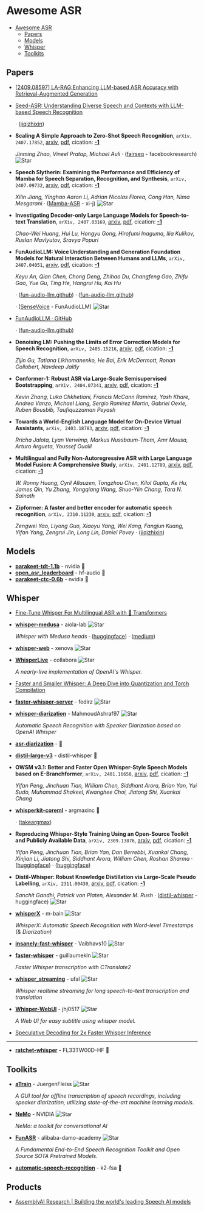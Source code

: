 # Awesome ASR

- [Awesome ASR](#awesome-asr)
  - [Papers](#papers)
  - [Models](#models)
  - [Whisper](#whisper)
  - [Toolkits](#toolkits)

## Papers
- [[2409.08597] LA-RAG:Enhancing LLM-based ASR Accuracy with Retrieval-Augmented Generation](https://arxiv.org/abs/2409.08597)
- [Seed-ASR: Understanding Diverse Speech and Contexts with LLM-based Speech Recognition](https://team.doubao.com/zh/publication/seed-asr-understanding-diverse-speech-and-contexts-with-llm-based-speech-recognition?view_from=research)

	 · ([jiqizhixin](https://www.jiqizhixin.com/articles/2024-08-22-8))
- **Scaling A Simple Approach to Zero-Shot Speech Recognition**, `arXiv, 2407.17852`, [arxiv](http://arxiv.org/abs/2407.17852v1), [pdf](http://arxiv.org/pdf/2407.17852v1.pdf), cication: [**-1**](None)

	 *Jinming Zhao, Vineel Pratap, Michael Auli* · ([fairseq](https://github.com/facebookresearch/fairseq/tree/main/examples/mms/zero_shot) - facebookresearch) ![Star](https://img.shields.io/github/stars/facebookresearch/fairseq.svg?style=social&label=Star)
- **Speech Slytherin: Examining the Performance and Efficiency of Mamba for
  Speech Separation, Recognition, and Synthesis**, `arXiv, 2407.09732`, [arxiv](http://arxiv.org/abs/2407.09732v1), [pdf](http://arxiv.org/pdf/2407.09732v1.pdf), cication: [**-1**](None)

	 *Xilin Jiang, Yinghao Aaron Li, Adrian Nicolas Florea, Cong Han, Nima Mesgarani* · ([Mamba-ASR](https://github.com/xi-j/Mamba-ASR) - xi-j) ![Star](https://img.shields.io/github/stars/xi-j/Mamba-ASR.svg?style=social&label=Star)
- **Investigating Decoder-only Large Language Models for Speech-to-text
  Translation**, `arXiv, 2407.03169`, [arxiv](http://arxiv.org/abs/2407.03169v1), [pdf](http://arxiv.org/pdf/2407.03169v1.pdf), cication: [**-1**](None)

	 *Chao-Wei Huang, Hui Lu, Hongyu Gong, Hirofumi Inaguma, Ilia Kulikov, Ruslan Mavlyutov, Sravya Popuri*
- **FunAudioLLM: Voice Understanding and Generation Foundation Models for
  Natural Interaction Between Humans and LLMs**, `arXiv, 2407.04051`, [arxiv](http://arxiv.org/abs/2407.04051v2), [pdf](http://arxiv.org/pdf/2407.04051v2.pdf), cication: [**-1**](None)

	 *Keyu An, Qian Chen, Chong Deng, Zhihao Du, Changfeng Gao, Zhifu Gao, Yue Gu, Ting He, Hangrui Hu, Kai Hu*

	 · ([fun-audio-llm.github](https://fun-audio-llm.github.io/))
	 · ([fun-audio-llm.github](https://fun-audio-llm.github.io/pdf/FunAudioLLM.pdf))

	 · ([SenseVoice](https://github.com/FunAudioLLM/SenseVoice) - FunAudioLLM) ![Star](https://img.shields.io/github/stars/FunAudioLLM/SenseVoice.svg?style=social&label=Star)
- [FunAudioLLM · GitHub](https://github.com/FunAudioLLM)

	 · ([fun-audio-llm.github](https://fun-audio-llm.github.io/pdf/FunAudioLLM.pdf))
- **Denoising LM: Pushing the Limits of Error Correction Models for Speech
  Recognition**, `arXiv, 2405.15216`, [arxiv](http://arxiv.org/abs/2405.15216v1), [pdf](http://arxiv.org/pdf/2405.15216v1.pdf), cication: [**-1**](None)

	 *Zijin Gu, Tatiana Likhomanenko, He Bai, Erik McDermott, Ronan Collobert, Navdeep Jaitly*
- **Conformer-1: Robust ASR via Large-Scale Semisupervised Bootstrapping**, `arXiv, 2404.07341`, [arxiv](http://arxiv.org/abs/2404.07341v1), [pdf](http://arxiv.org/pdf/2404.07341v1.pdf), cication: [**-1**](None)

	 *Kevin Zhang, Luka Chkhetiani, Francis McCann Ramirez, Yash Khare, Andrea Vanzo, Michael Liang, Sergio Ramirez Martin, Gabriel Oexle, Ruben Bousbib, Taufiquzzaman Peyash*
- **Towards a World-English Language Model for On-Device Virtual Assistants**, `arXiv, 2403.18783`, [arxiv](http://arxiv.org/abs/2403.18783v1), [pdf](http://arxiv.org/pdf/2403.18783v1.pdf), cication: [**-1**](None)

	 *Rricha Jalota, Lyan Verwimp, Markus Nussbaum-Thom, Amr Mousa, Arturo Argueta, Youssef Oualil*
- **Multilingual and Fully Non-Autoregressive ASR with Large Language Model
  Fusion: A Comprehensive Study**, `arXiv, 2401.12789`, [arxiv](http://arxiv.org/abs/2401.12789v1), [pdf](http://arxiv.org/pdf/2401.12789v1.pdf), cication: [**-1**](None)

	 *W. Ronny Huang, Cyril Allauzen, Tongzhou Chen, Kilol Gupta, Ke Hu, James Qin, Yu Zhang, Yongqiang Wang, Shuo-Yiin Chang, Tara N. Sainath*
- **Zipformer: A faster and better encoder for automatic speech recognition**, `arXiv, 2310.11230`, [arxiv](http://arxiv.org/abs/2310.11230v2), [pdf](http://arxiv.org/pdf/2310.11230v2.pdf), cication: [**-1**](None)

	 *Zengwei Yao, Liyong Guo, Xiaoyu Yang, Wei Kang, Fangjun Kuang, Yifan Yang, Zengrui Jin, Long Lin, Daniel Povey* · ([jiqizhixin](https://www.jiqizhixin.com/articles/2024-01-25-11))

## Models
- [**parakeet-tdt-1.1b**](https://huggingface.co/nvidia/parakeet-tdt-1.1b) - nvidia 🤗
- [**open_asr_leaderboard**](https://huggingface.co/spaces/hf-audio/open_asr_leaderboard) - hf-audio 🤗
- [**parakeet-ctc-0.6b**](https://huggingface.co/nvidia/parakeet-ctc-0.6b) - nvidia 🤗

## Whisper
- [Fine-Tune Whisper For Multilingual ASR with 🤗 Transformers](https://huggingface.co/blog/fine-tune-whisper)
- [**whisper-medusa**](https://github.com/aiola-lab/whisper-medusa) - aiola-lab ![Star](https://img.shields.io/github/stars/aiola-lab/whisper-medusa.svg?style=social&label=Star)

	 *Whisper with Medusa heads* · ([huggingface](https://huggingface.co/aiola/whisper-medusa-v1)) · ([medium](https://medium.com/@sgl.yael/whisper-medusa-using-multiple-decoding-heads-to-achieve-1-5x-speedup-7344348ef89b))
- [**whisper-web**](https://github.com/xenova/whisper-web/tree/experimental-webgpu) - xenova ![Star](https://img.shields.io/github/stars/xenova/whisper-web.svg?style=social&label=Star)
- [**WhisperLive**](https://github.com/collabora/WhisperLive) - collabora ![Star](https://img.shields.io/github/stars/collabora/WhisperLive.svg?style=social&label=Star)

	 *A nearly-live implementation of OpenAI's Whisper.*
- [Faster and Smaller Whisper: A Deep Dive into Quantization and Torch Compilation](https://mobiusml.github.io/whisper-static-cache-blog/)
- [**faster-whisper-server**](https://github.com/fedirz/faster-whisper-server) - fedirz ![Star](https://img.shields.io/github/stars/fedirz/faster-whisper-server.svg?style=social&label=Star)
- [**whisper-diarization**](https://github.com/MahmoudAshraf97/whisper-diarization) - MahmoudAshraf97 ![Star](https://img.shields.io/github/stars/MahmoudAshraf97/whisper-diarization.svg?style=social&label=Star)

	 *Automatic Speech Recognition with Speaker Diarization based on OpenAI Whisper*
- [**asr-diarization**](https://huggingface.co/blog/asr-diarization) -  🤗
- [**distil-large-v3**](https://huggingface.co/distil-whisper/distil-large-v3) - distil-whisper 🤗
- **OWSM v3.1: Better and Faster Open Whisper-Style Speech Models based on
  E-Branchformer**, `arXiv, 2401.16658`, [arxiv](http://arxiv.org/abs/2401.16658v1), [pdf](http://arxiv.org/pdf/2401.16658v1.pdf), cication: [**-1**](None)

	 *Yifan Peng, Jinchuan Tian, William Chen, Siddhant Arora, Brian Yan, Yui Sudo, Muhammad Shakeel, Kwanghee Choi, Jiatong Shi, Xuankai Chang*
- [**whisperkit-coreml**](https://huggingface.co/argmaxinc/whisperkit-coreml) - argmaxinc 🤗

	 · ([takeargmax](https://www.takeargmax.com/blog/whisperkit))
- **Reproducing Whisper-Style Training Using an Open-Source Toolkit and
  Publicly Available Data**, `arXiv, 2309.13876`, [arxiv](http://arxiv.org/abs/2309.13876v3), [pdf](http://arxiv.org/pdf/2309.13876v3.pdf), cication: [**-1**](None)

	 *Yifan Peng, Jinchuan Tian, Brian Yan, Dan Berrebbi, Xuankai Chang, Xinjian Li, Jiatong Shi, Siddhant Arora, William Chen, Roshan Sharma* · ([huggingface](https://huggingface.co/espnet/owsm_v3)) · ([huggingface](https://huggingface.co/spaces/pyf98/OWSM_v3_demo))
- **Distil-Whisper: Robust Knowledge Distillation via Large-Scale Pseudo
  Labelling**, `arXiv, 2311.00430`, [arxiv](http://arxiv.org/abs/2311.00430v1), [pdf](http://arxiv.org/pdf/2311.00430v1.pdf), cication: [**-1**](None)

	 *Sanchit Gandhi, Patrick von Platen, Alexander M. Rush* · ([distil-whisper](https://github.com/huggingface/distil-whisper) - huggingface) ![Star](https://img.shields.io/github/stars/huggingface/distil-whisper.svg?style=social&label=Star)
- [**whisperX**](https://github.com/m-bain/whisperX) - m-bain ![Star](https://img.shields.io/github/stars/m-bain/whisperX.svg?style=social&label=Star)

	 *WhisperX: Automatic Speech Recognition with Word-level Timestamps (& Diarization)*
- [**insanely-fast-whisper**](https://github.com/Vaibhavs10/insanely-fast-whisper/) - Vaibhavs10 ![Star](https://img.shields.io/github/stars/Vaibhavs10/insanely-fast-whisper.svg?style=social&label=Star)
- [**faster-whisper**](https://github.com/guillaumekln/faster-whisper) - guillaumekln ![Star](https://img.shields.io/github/stars/guillaumekln/faster-whisper.svg?style=social&label=Star)

	 *Faster Whisper transcription with CTranslate2*
- [**whisper_streaming**](https://github.com/ufal/whisper_streaming) - ufal ![Star](https://img.shields.io/github/stars/ufal/whisper_streaming.svg?style=social&label=Star)

	 *Whisper realtime streaming for long speech-to-text transcription and translation*
- [**Whisper-WebUI**](https://github.com/jhj0517/Whisper-WebUI) - jhj0517 ![Star](https://img.shields.io/github/stars/jhj0517/Whisper-WebUI.svg?style=social&label=Star)

	 *A Web UI for easy subtitle using whisper model.*
- [Speculative Decoding for 2x Faster Whisper Inference](https://huggingface.co/blog/whisper-speculative-decoding)

---
- [**ratchet-whisper**](https://huggingface.co/spaces/FL33TW00D-HF/ratchet-whisper) - FL33TW00D-HF 🤗

## Toolkits
- [**aTrain**](https://github.com/JuergenFleiss/aTrain) - JuergenFleiss ![Star](https://img.shields.io/github/stars/JuergenFleiss/aTrain.svg?style=social&label=Star)

	 *A GUI tool for offline transcription of speech recordings, including speaker diarization, utilizing state-of-the-art machine learning models.*
- [**NeMo**](https://github.com/NVIDIA/NeMo) - NVIDIA ![Star](https://img.shields.io/github/stars/NVIDIA/NeMo.svg?style=social&label=Star)

	 *NeMo: a toolkit for conversational AI*
- [**FunASR**](https://github.com/alibaba-damo-academy/FunASR) - alibaba-damo-academy ![Star](https://img.shields.io/github/stars/alibaba-damo-academy/FunASR.svg?style=social&label=Star)

	 *A Fundamental End-to-End Speech Recognition Toolkit and Open Source SOTA Pretrained Models.*
- [**automatic-speech-recognition**](https://huggingface.co/spaces/k2-fsa/automatic-speech-recognition) - k2-fsa 🤗

## Products
- [AssemblyAI Research | Building the world's leading Speech AI models](https://www.assemblyai.com/research/universal-1)